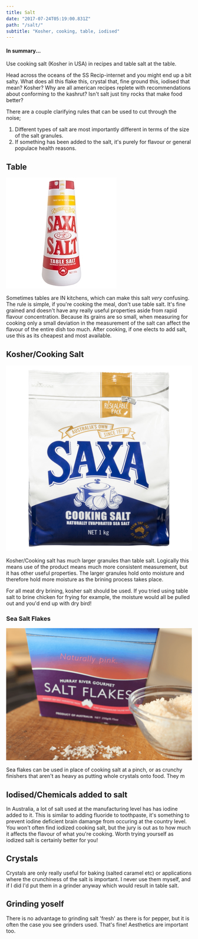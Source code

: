 ```yaml
---
title: Salt
date: "2017-07-24T05:19:00.831Z"
path: "/salt/"
subtitle: "Kosher, cooking, table, iodised"
---
```


<div class="pull-out">
<h4>In summary...</h4>
<p>Use cooking salt (Kosher in USA) in recipes and table salt at the table.</p>
</div>

Head across the oceans of the SS Recip-internet and you might end up a bit salty. What does
all this flake this, crystal that, fine ground this, iodised that mean? Kosher? Why are all
american recipes replete with recommendations about conforming to the kashrut? Isn't salt just tiny rocks that make food better?

There are a couple clarifying rules that can be used to cut through the noise;

1. Different types of salt are most importantly different in terms of the size of the salt
granules.
2. If something has been added to the salt, it's purely for flavour or general populace
health reasons.

## Table

![Table salt](./table-salt.jpg "Table salt")

Sometimes tables are IN kitchens, which can make this salt *very* confusing. The rule is simple,
if you're cooking the meal, don't use table salt. It's fine grained and doesn't have any really useful properties aside from rapid flavour concentration. Because its grains are so small, when measuring for cooking only a small deviation in the measurement of the salt can affect the flavour of the entire dish too much. After cooking, if one elects to add salt, use this as its cheapest and most available.

## Kosher/Cooking Salt

![Cooking salt](./cooking-salt.jpg "Cooking salt")

Kosher/Cooking salt has much larger granules than table salt. Logically this
means use of the product means much more consistent measurement, but it has other
useful properties. The larger granules hold onto moisture and therefore hold more
moisture as the brining process takes place.

For all meat dry brining, kosher salt should be used. If you tried using table
salt to brine chicken for frying for example, the moisture would all be pulled
out and you'd end up with dry bird!

### Sea Salt Flakes

![Sea salt flakes](./flakes-salt.png "Sea salt")

Sea flakes can be used in place of cooking salt at a pinch, or as crunchy
finishers that aren't as heavy as putting whole crystals onto food. They m

## Iodised/Chemicals added to salt
In Australia, a lot of salt used at the manufacturing level has has iodine
added to it. This is similar to adding fluoride to toothpaste, it's something to prevent iodine deficient brain damange from occuring at the country level. You won't often find iodized cooking salt, but the jury is out as to how much it affects the flavour of what you're cooking. Worth trying yourself as iodized salt is certainly better for you!

## Crystals
Crystals are only really useful for baking (salted caramel etc) or applications
where the crunchiness of the salt is important. I never use them myself, and if I did I'd put them in a grinder anyway which would result in table salt.

## Grinding yoself
There is no advantage to grinding salt 'fresh' as there is for pepper, but it
is often the case you see grinders used. That's fine! Aesthetics are important too.
